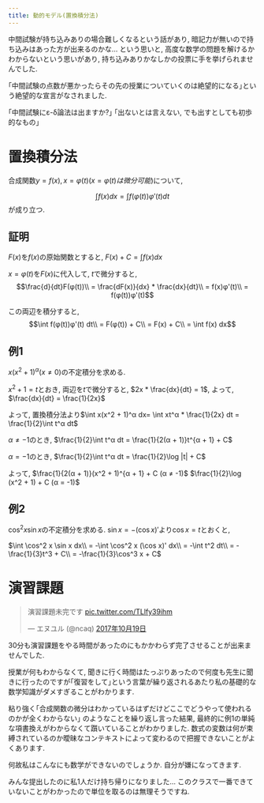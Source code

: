 ```yaml
---
title: 動的モデル(置換積分法)
---
```


中間試験が持ち込みありの場合難しくなるという話があり,
暗記力が無いので持ち込みはあった方が出来るのかな…
という思いと,
高度な数学の問題を解けるかわからないという思いがあり,
持ち込みありかなしかの投票に手を挙げられませんでした.

｢中間試験の点数が悪かったらその先の授業についていくのは絶望的になる｣という絶望的な宣言がなされました.

｢中間試験にε-δ論法は出ますか?｣
｢出ないとは言えない,
でも出すとしても初歩的なもの｣

# 置換積分法

合成関数$y = f(x), x = φ(t) (x = φ(t)は微分可能)$について,

$$\int f(x) dx = \int f(φ(t))φ'(t) dt$$が成り立つ.

## 証明

$F(x)$を$f(x)$の原始関数とすると,
$F(x) + C = \int f(x) dx$

$x = φ(t)$を$F(x)$に代入して,
$t$で微分すると,
$$\frac{d}{dt}F(φ(t))\\
= \frac{dF(x)}{dx} * \frac{dx}{dt}\\
= f(x)φ'(t)\\
= f(φ(t))φ'(t)$$

この両辺を積分すると,
$$\int f(φ(t))φ'(t) dt\\
= F(φ(t)) + C\\
= F(x) + C\\
= \int f(x) dx$$

## 例1

$x(x^2 + 1)^α (x ≠ 0)$の不定積分を求める.

$x^2 + 1 = t$とおき,
両辺を$t$で微分すると,
$2x * \frac{dx}{dt} = 1$,
よって,
$\frac{dx}{dt} = \frac{1}{2x}$

よって,
置換積分法より$\int x(x^2 + 1)^α dx= \int xt^α * \frac{1}{2x} dt = \frac{1}{2}\int t^α dt$

$α ≠ -1$のとき,
$\frac{1}{2}\int t^α dt = \frac{1}{2(α + 1)}t^{α + 1} + C$

$α = -1$のとき,
$\frac{1}{2}\int t^α dt = \frac{1}{2}\log |t| + C$

よって,
$\frac{1}{2(α + 1)}(x^2 + 1)^{α + 1} + C (α ≠ -1)$
$\frac{1}{2}\log (x^2 + 1) + C (α = -1)$

## 例2

$\cos^2 x \sin x$の不定積分を求める.
$\sin x = -(\cos x)'$より$\cos x = t$とおくと,

$\int \cos^2 x \sin x dx\\
= -\int \cos^2 x (\cos x)' dx\\
= -\int t^2 dt\\
= -\frac{1}{3}t^3 + C\\
= -\frac{1}{3}\cos^3 x + C$

# 演習課題

<blockquote class="twitter-tweet" data-lang="ja"><p lang="ja" dir="ltr">演習課題未完です <a href="https://t.co/TLlfy39ihm">pic.twitter.com/TLlfy39ihm</a></p>&mdash; エヌユル (@ncaq) <a href="https://twitter.com/ncaq/status/920885417175539712?ref_src=twsrc%5Etfw">2017年10月19日</a></blockquote>

30分も演習課題をやる時間があったのにもかかわらず完了させることが出来ませんでした.

授業が何もわからなくて,
聞きに行く時間はたっぷりあったので何度も先生に聞きに行ったのですが｢復習をして｣という言葉が繰り返されるあたり私の基礎的な数学知識がダメすぎることがわかります.

粘り強く｢合成関数の微分はわかっているはずだけどここでどうやって使われるのかが全くわからない｣
のようなことを繰り返し言った結果,
最終的に例1の単純な項書換えがわからなくて躓いていることがわかりました.
数式の変数は何が束縛されているのか曖昧なコンテキストによって変わるので把握できないことがよくあります.

何故私はこんなにも数学ができないのでしょうか.
自分が嫌になってきます.

みんな提出したのに私1人だけ持ち帰りになりました…
このクラスで一番できていないことがわかったので単位を取るのは無理そうですね.
